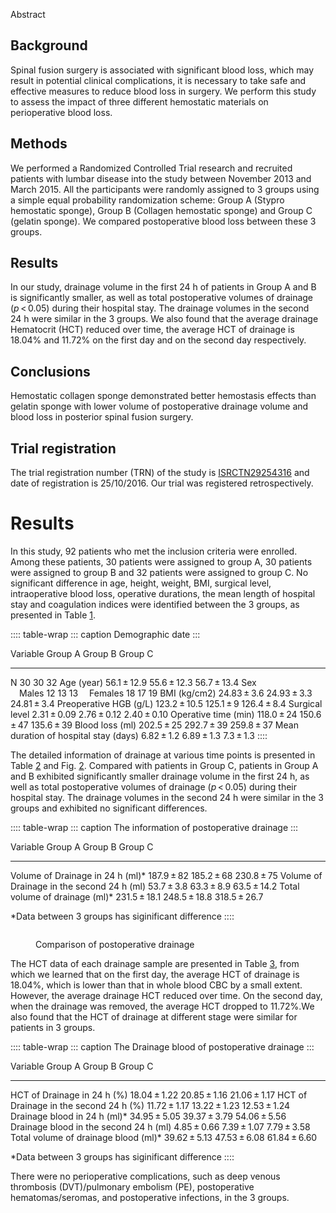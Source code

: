 Abstract

## Background

Spinal fusion surgery is associated with significant blood loss, which
may result in potential clinical complications, it is necessary to take
safe and effective measures to reduce blood loss in surgery. We perform
this study to assess the impact of three different hemostatic materials
on perioperative blood loss.

## Methods

We performed a Randomized Controlled Trial research and recruited
patients with lumbar disease into the study between November 2013 and
March 2015. All the participants were randomly assigned to 3 groups
using a simple equal probability randomization scheme: Group A (Stypro
hemostatic sponge), Group B (Collagen hemostatic sponge) and Group C
(gelatin sponge). We compared postoperative blood loss between these 3
groups.

## Results

In our study, drainage volume in the first 24 h of patients in Group A
and B is significantly smaller, as well as total postoperative volumes
of drainage (*p* \< 0.05) during their hospital stay. The drainage
volumes in the second 24 h were similar in the 3 groups. We also found
that the average drainage Hematocrit (HCT) reduced over time, the
average HCT of drainage is 18.04% and 11.72% on the first day and on the
second day respectively.

## Conclusions

Hemostatic collagen sponge demonstrated better hemostasis effects than
gelatin sponge with lower volume of postoperative drainage volume and
blood loss in posterior spinal fusion surgery.

## Trial registration

The trial registration number (TRN) of the study is [ISRCTN29254316](#)
and date of registration is 25/10/2016. Our trial was registered
retrospectively.

# Results

In this study, 92 patients who met the inclusion criteria were enrolled.
Among these patients, 30 patients were assigned to group A, 30 patients
were assigned to group B and 32 patients were assigned to group C. No
significant difference in age, height, weight, BMI, surgical level,
intraoperative blood loss, operative durations, the mean length of
hospital stay and coagulation indices were identified between the 3
groups, as presented in Table [1](#).

:::: table-wrap
::: caption
Demographic date
:::

  Variable                                Group A        Group B       Group C
  --------------------------------------- -------------- ------------- -------------
  N                                       30             30            32
  Age (year)                              56.1 ± 12.9    55.6 ± 12.3   56.7 ± 13.4
  Sex                                                                  
   Males                                  12             13            13
   Females                                18             17            19
  BMI (kg/cm2)                            24.83 ± 3.6    24.93 ± 3.3   24.81 ± 3.4
  Preoperative HGB (g/L)                  123.2 ± 10.5   125.1 ± 9     126.4 ± 8.4
  Surgical level                          2.31 ± 0.09    2.76 ± 0.12   2.40 ± 0.10
  Operative time (min)                    118.0 ± 24     150.6 ± 47    135.6 ± 39
  Blood loss (ml)                         202.5 ± 25     292.7 ± 39    259.8 ± 37
  Mean duration of hospital stay (days)   6.82 ± 1.2     6.89 ± 1.3    7.3 ± 1.3
::::

The detailed information of drainage at various time points is presented
in Table [2](#) and Fig. [2](#). Compared with patients in Group C,
patients in Group A and B exhibited significantly smaller drainage
volume in the first 24 h, as well as total postoperative volumes of
drainage (*p* \< 0.05) during their hospital stay. The drainage volumes
in the second 24 h were similar in the 3 groups and exhibited no
significant differences.

:::: table-wrap
::: caption
The information of postoperative drainage
:::

  Variable                                     Group A        Group B        Group C
  -------------------------------------------- -------------- -------------- --------------
  Volume of Drainage in 24 h (ml)\*            187.9 ± 82     185.2 ± 68     230.8 ± 75
  Volume of Drainage in the second 24 h (ml)   53.7 ± 3.8     63.3 ± 8.9     63.5 ± 14.2
  Total volume of drainage (ml)\*              231.5 ± 18.1   248.5 ± 18.8   318.5 ± 26.7

\*Data between 3 groups has siginificant difference
::::

<figure>
<p><img src="" /></p>
<figcaption>Comparison of postoperative drainage</figcaption>
</figure>

The HCT data of each drainage sample are presented in Table [3](#), from
which we learned that on the first day, the average HCT of drainage is
18.04%, which is lower than that in whole blood CBC by a small extent.
However, the average drainage HCT reduced over time. On the second day,
when the drainage was removed, the average HCT dropped to 11.72%.We also
found that the HCT of drainage at different stage were similar for
patients in 3 groups.

:::: table-wrap
::: caption
The Drainage blood of postoperative drainage
:::

  Variable                                 Group A        Group B        Group C
  ---------------------------------------- -------------- -------------- --------------
  HCT of Drainage in 24 h (%)              18.04 ± 1.22   20.85 ± 1.16   21.06 ± 1.17
  HCT of Drainage in the second 24 h (%)   11.72 ± 1.17   13.22 ± 1.23   12.53 ± 1.24
  Drainage blood in 24 h (ml)\*            34.95 ± 5.05   39.37 ± 3.79   54.06 ± 5.56
  Drainage blood in the second 24 h (ml)   4.85 ± 0.66    7.39 ± 1.07    7.79 ± 3.58
  Total volume of drainage blood (ml)\*    39.62 ± 5.13   47.53 ± 6.08   61.84 ± 6.60

\*Data between 3 groups has siginificant difference
::::

There were no perioperative complications, such as deep venous
thrombosis (DVT)/pulmonary embolism (PE), postoperative
hematomas/seromas, and postoperative infections, in the 3 groups.
